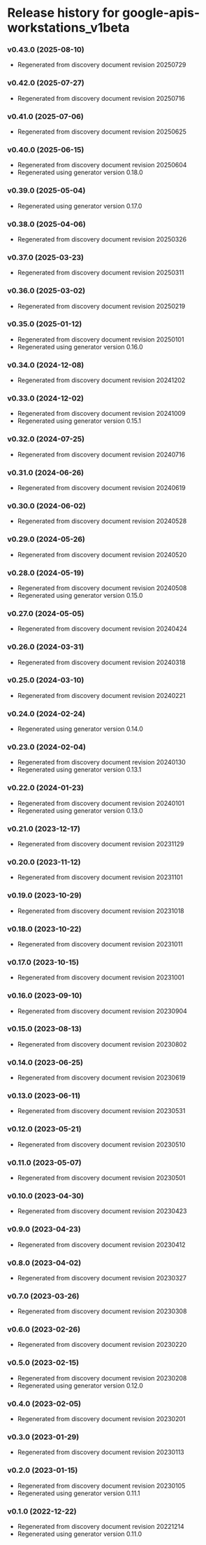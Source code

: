 # Release history for google-apis-workstations_v1beta

### v0.43.0 (2025-08-10)

* Regenerated from discovery document revision 20250729

### v0.42.0 (2025-07-27)

* Regenerated from discovery document revision 20250716

### v0.41.0 (2025-07-06)

* Regenerated from discovery document revision 20250625

### v0.40.0 (2025-06-15)

* Regenerated from discovery document revision 20250604
* Regenerated using generator version 0.18.0

### v0.39.0 (2025-05-04)

* Regenerated using generator version 0.17.0

### v0.38.0 (2025-04-06)

* Regenerated from discovery document revision 20250326

### v0.37.0 (2025-03-23)

* Regenerated from discovery document revision 20250311

### v0.36.0 (2025-03-02)

* Regenerated from discovery document revision 20250219

### v0.35.0 (2025-01-12)

* Regenerated from discovery document revision 20250101
* Regenerated using generator version 0.16.0

### v0.34.0 (2024-12-08)

* Regenerated from discovery document revision 20241202

### v0.33.0 (2024-12-02)

* Regenerated from discovery document revision 20241009
* Regenerated using generator version 0.15.1

### v0.32.0 (2024-07-25)

* Regenerated from discovery document revision 20240716

### v0.31.0 (2024-06-26)

* Regenerated from discovery document revision 20240619

### v0.30.0 (2024-06-02)

* Regenerated from discovery document revision 20240528

### v0.29.0 (2024-05-26)

* Regenerated from discovery document revision 20240520

### v0.28.0 (2024-05-19)

* Regenerated from discovery document revision 20240508
* Regenerated using generator version 0.15.0

### v0.27.0 (2024-05-05)

* Regenerated from discovery document revision 20240424

### v0.26.0 (2024-03-31)

* Regenerated from discovery document revision 20240318

### v0.25.0 (2024-03-10)

* Regenerated from discovery document revision 20240221

### v0.24.0 (2024-02-24)

* Regenerated using generator version 0.14.0

### v0.23.0 (2024-02-04)

* Regenerated from discovery document revision 20240130
* Regenerated using generator version 0.13.1

### v0.22.0 (2024-01-23)

* Regenerated from discovery document revision 20240101
* Regenerated using generator version 0.13.0

### v0.21.0 (2023-12-17)

* Regenerated from discovery document revision 20231129

### v0.20.0 (2023-11-12)

* Regenerated from discovery document revision 20231101

### v0.19.0 (2023-10-29)

* Regenerated from discovery document revision 20231018

### v0.18.0 (2023-10-22)

* Regenerated from discovery document revision 20231011

### v0.17.0 (2023-10-15)

* Regenerated from discovery document revision 20231001

### v0.16.0 (2023-09-10)

* Regenerated from discovery document revision 20230904

### v0.15.0 (2023-08-13)

* Regenerated from discovery document revision 20230802

### v0.14.0 (2023-06-25)

* Regenerated from discovery document revision 20230619

### v0.13.0 (2023-06-11)

* Regenerated from discovery document revision 20230531

### v0.12.0 (2023-05-21)

* Regenerated from discovery document revision 20230510

### v0.11.0 (2023-05-07)

* Regenerated from discovery document revision 20230501

### v0.10.0 (2023-04-30)

* Regenerated from discovery document revision 20230423

### v0.9.0 (2023-04-23)

* Regenerated from discovery document revision 20230412

### v0.8.0 (2023-04-02)

* Regenerated from discovery document revision 20230327

### v0.7.0 (2023-03-26)

* Regenerated from discovery document revision 20230308

### v0.6.0 (2023-02-26)

* Regenerated from discovery document revision 20230220

### v0.5.0 (2023-02-15)

* Regenerated from discovery document revision 20230208
* Regenerated using generator version 0.12.0

### v0.4.0 (2023-02-05)

* Regenerated from discovery document revision 20230201

### v0.3.0 (2023-01-29)

* Regenerated from discovery document revision 20230113

### v0.2.0 (2023-01-15)

* Regenerated from discovery document revision 20230105
* Regenerated using generator version 0.11.1

### v0.1.0 (2022-12-22)

* Regenerated from discovery document revision 20221214
* Regenerated using generator version 0.11.0

